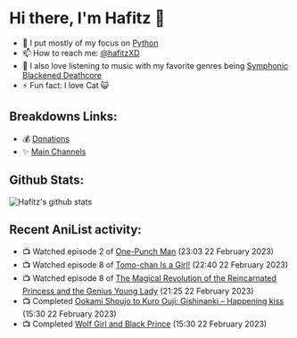 # Hi there, I'm Hafitz 👋
- 🐍 I put mostly of my focus on [Python](https://python.org)
- 📫 How to reach me: [@hafitzXD](https://t.me/hafitzXD)
- 🎵 I also love listening to music with my favorite genres being [Symphonic Blackened Deathcore](https://youtu.be/qyYmS_iBcy4)
- ⚡ Fun fact: I love Cat 😺

## Breakdowns Links:
- 💰 [Donations](https://t.me/TheBreakdowns/2)
- ✨ [Main Channels](https://t.me/TheBreakdowns)

## Github Stats:
![Hafitz's github stats](https://github-readme-stats.vercel.app/api?username=breakdowns&show_icons=true&count_private=true&bg_color=00000000&text_color=777)

## Recent AniList activity:
<!-- ANILIST_ACTIVITY:start -->

-   📺 Watched episode 2 of [One-Punch Man](https://anilist.co/anime/21087) (23:03 22 February 2023)
-   📺 Watched episode 8 of [Tomo-chan Is a Girl!](https://anilist.co/anime/151806) (22:40 22 February 2023)
-   📺 Watched episode 8 of [The Magical Revolution of the Reincarnated Princess and the Genius Young Lady](https://anilist.co/anime/153629) (21:25 22 February 2023)
-   📺 Completed [Ookami Shoujo to Kuro Ouji: Gishinanki – Happening kiss](https://anilist.co/anime/21007) (15:30 22 February 2023)
-   📺 Completed [Wolf Girl and Black Prince](https://anilist.co/anime/20701) (15:30 22 February 2023)

<!-- ANILIST_ACTIVITY:end -->
